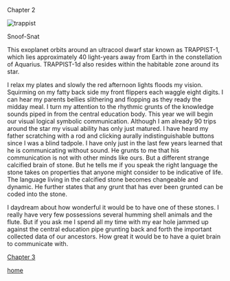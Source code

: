 Chapter 2

![trappist](https://solarsystem.nasa.gov/system/news_items/main_images/335_trappist-1.jpg)
 
Snoof-Snat

This exoplanet orbits around an ultracool dwarf star known as TRAPPIST-1, which lies approximately 40 light-years away from Earth in the constellation of Aquarius. TRAPPIST-1d also resides within the habitable zone around its star.

I relax my plates and slowly the red afternoon lights floods my vision. Squirming on my fatty back side   my front flippers each waggle eight digits. I can hear my parents bellies slithering and flopping as they ready the midday meal.  I turn my attention to the rhythmic grunts  of the knowledge sounds piped in from the central education body.  This year we will begin our visual logical symbolic communication. Although I am already 90 trips around the star my visual ability has only just matured.  I have heard my father scratching with a rod and clicking aurally indistinguishable buttons since I was a blind tadpole. I have only just in the last few years learned that he is communicating without sound.  He grunts to me that his communication is not with other minds like ours.  But a different strange calcified brain of stone.  But he tells me if you speak the right language the stone takes on properties that anyone might consider to be indicative of life.  The language living in the calcified stone becomes changeable and dynamic. He further states that any grunt that has ever been grunted can be coded into the stone. 

I daydream about how wonderful it would be to have one of these stones.  I really have very few possessions several humming shell animals and the flute. But if you ask me I spend all my time with my ear hole jammed up against the central education pipe grunting back and forth the important collected data of our ancestors.  How great it would be to have a quiet brain to communicate with. 


[Chapter 3](chapter-3.md)

[home](README.md)
